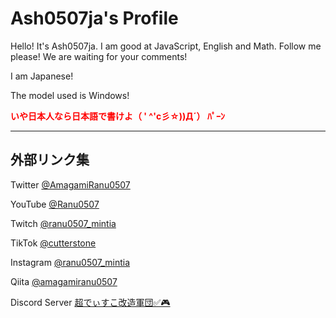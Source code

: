 <h1>Ash0507ja's Profile</h1>
<p>Hello! It's Ash0507ja. I am good at JavaScript, English and Math. Follow me please! We are waiting for your comments!</p>
<p>I am Japanese!</p>
<p>The model used is Windows!</p>
<p><font color="red"><b>いや日本人なら日本語で書けよ（ ' ^'c彡☆))Д´） ﾊﾟｰﾝ</font></b></p>
<hr>
<h2>外部リンク集</h2>
<p>Twitter <a href="https://twitter.com/AmagamiRanu0507">@AmagamiRanu0507</a></p>
<p>YouTube <a href="https://www.youtube.com/channel/UCfmW4opA6aux5fLfyJNtNgg">@Ranu0507</a></p>
<p>Twitch <a href="https://www.twitch.tv/ranu0507_mintia">@ranu0507_mintia</a></p>
<p>TikTok <a href="https://www.tiktok.com/@cutterstone">@cutterstone</a></p>
<p>Instagram <a href="https://www.instagram.com/ranu0507_mintia/">@ranu0507_mintia</a></p>
<p>Qiita <a href="https://qiita.com/amagamiranu0507">@amagamiranu0507</a></p>
<p>Discord Server <a href="https://discord.gg/YSVQQ8xJNp">超でぃすこ改造軍団✅🎮</a></p>
